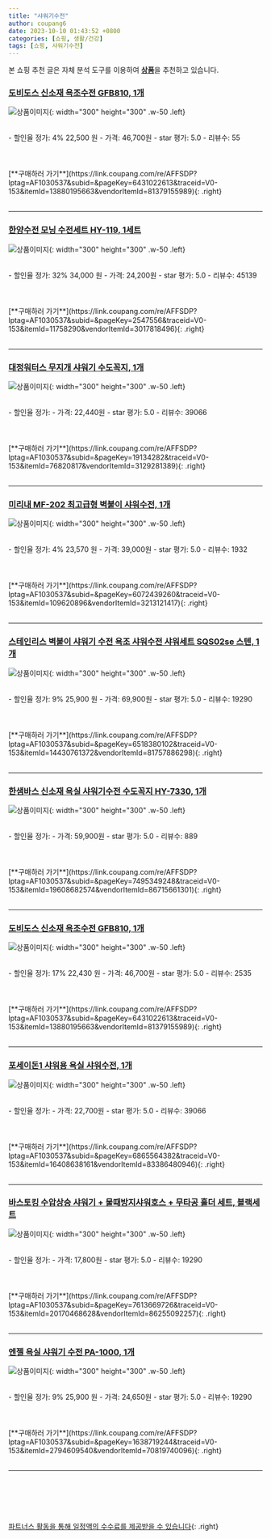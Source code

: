 ```yaml
---
title: "샤워기수전"
author: coupang6
date: 2023-10-10 01:43:52 +0800
categories: [쇼핑, 생활/건강]
tags: [쇼핑, 샤워기수전]
---
```


본 쇼핑 추천 글은 자체 분석 도구를 이용하여 [**상품**](https://link.coupang.com/a/bao1ui)을 추천하고 있습니다.

### [도비도스 신소재 욕조수전 GFB810, 1개](https://link.coupang.com/re/AFFSDP?lptag=AF1030537&subid=&pageKey=6431022613&traceid=V0-153&itemId=13880195663&vendorItemId=81379155989)

![상품이미지](https://thumbnail9.coupangcdn.com/thumbnails/remote/230x230ex/image/retail/images/2442785108549486-c899dc43-c29f-4748-890a-6a30c8eaa8fb.png){: width="300" height="300" .w-50 .left}


<br>
- 할인율 정가: 4%  22,500   원
- 가격: 46,700원
- star 평가: 5.0
- 리뷰수: 55
<br>
<br>
<br>
<br>
[**구매하러 가기**](https://link.coupang.com/re/AFFSDP?lptag=AF1030537&subid=&pageKey=6431022613&traceid=V0-153&itemId=13880195663&vendorItemId=81379155989){: .right}
<br>
<br>

---

### [한양수전 모닝 수전세트 HY-119, 1세트](https://link.coupang.com/re/AFFSDP?lptag=AF1030537&subid=&pageKey=2547556&traceid=V0-153&itemId=11758290&vendorItemId=3017818496)

![상품이미지](https://thumbnail10.coupangcdn.com/thumbnails/remote/230x230ex/image/product/image/vendoritem/2016/08/24/3017818496/41751228-1710-4208-a51f-dc40abd7a2f5.jpg){: width="300" height="300" .w-50 .left}


<br>
- 할인율 정가: 32%  34,000   원
- 가격: 24,200원
- star 평가: 5.0
- 리뷰수: 45139
<br>
<br>
<br>
<br>
[**구매하러 가기**](https://link.coupang.com/re/AFFSDP?lptag=AF1030537&subid=&pageKey=2547556&traceid=V0-153&itemId=11758290&vendorItemId=3017818496){: .right}
<br>
<br>

---

### [대정워터스 무지개 샤워기 수도꼭지, 1개](https://link.coupang.com/re/AFFSDP?lptag=AF1030537&subid=&pageKey=19134282&traceid=V0-153&itemId=76820817&vendorItemId=3129281389)

![상품이미지](https://thumbnail6.coupangcdn.com/thumbnails/remote/230x230ex/image/product/image/vendoritem/2019/03/15/3129281389/35f9bc55-d09c-4d06-b38d-90fa7ac6a3c7.jpg){: width="300" height="300" .w-50 .left}


<br>
- 할인율 정가: 
- 가격: 22,440원
- star 평가: 5.0
- 리뷰수: 39066
<br>
<br>
<br>
<br>
[**구매하러 가기**](https://link.coupang.com/re/AFFSDP?lptag=AF1030537&subid=&pageKey=19134282&traceid=V0-153&itemId=76820817&vendorItemId=3129281389){: .right}
<br>
<br>

---

### [미리내 MF-202 최고급형 벽붙이 샤워수전, 1개](https://link.coupang.com/re/AFFSDP?lptag=AF1030537&subid=&pageKey=6072439260&traceid=V0-153&itemId=109620896&vendorItemId=3213121417)

![상품이미지](https://thumbnail6.coupangcdn.com/thumbnails/remote/230x230ex/image/retail/images/1413979085528660-ea94123c-c04a-441a-8114-0fac7af4a717.jpg){: width="300" height="300" .w-50 .left}


<br>
- 할인율 정가: 4%  23,570   원
- 가격: 39,000원
- star 평가: 5.0
- 리뷰수: 1932
<br>
<br>
<br>
<br>
[**구매하러 가기**](https://link.coupang.com/re/AFFSDP?lptag=AF1030537&subid=&pageKey=6072439260&traceid=V0-153&itemId=109620896&vendorItemId=3213121417){: .right}
<br>
<br>

---

### [스테인리스 벽붙이 샤워기 수전 욕조 샤워수전 샤워세트 SQS02se 스텐, 1개](https://link.coupang.com/re/AFFSDP?lptag=AF1030537&subid=&pageKey=6518380102&traceid=V0-153&itemId=14430761372&vendorItemId=81757886298)

![상품이미지](https://thumbnail8.coupangcdn.com/thumbnails/remote/230x230ex/image/vendor_inventory/e0a7/96e8af25de7fbb21507a78ae5248af686d056be62554208deb1d243f82f3.png){: width="300" height="300" .w-50 .left}


<br>
- 할인율 정가: 9%  25,900   원
- 가격: 69,900원
- star 평가: 5.0
- 리뷰수: 19290
<br>
<br>
<br>
<br>
[**구매하러 가기**](https://link.coupang.com/re/AFFSDP?lptag=AF1030537&subid=&pageKey=6518380102&traceid=V0-153&itemId=14430761372&vendorItemId=81757886298){: .right}
<br>
<br>

---

### [한샘바스 신소재 욕실 샤워기수전 수도꼭지 HY-7330, 1개](https://link.coupang.com/re/AFFSDP?lptag=AF1030537&subid=&pageKey=7495349248&traceid=V0-153&itemId=19608682574&vendorItemId=86715661301)

![상품이미지](https://thumbnail7.coupangcdn.com/thumbnails/remote/230x230ex/image/vendor_inventory/10fa/c1d7f3f32ae7d369f382dc121486d96f87b1aae2235fcfe504aea2b0b30c.jpg){: width="300" height="300" .w-50 .left}


<br>
- 할인율 정가: 
- 가격: 59,900원
- star 평가: 5.0
- 리뷰수: 889
<br>
<br>
<br>
<br>
[**구매하러 가기**](https://link.coupang.com/re/AFFSDP?lptag=AF1030537&subid=&pageKey=7495349248&traceid=V0-153&itemId=19608682574&vendorItemId=86715661301){: .right}
<br>
<br>

---

### [도비도스 신소재 욕조수전 GFB810, 1개](https://link.coupang.com/re/AFFSDP?lptag=AF1030537&subid=&pageKey=6431022613&traceid=V0-153&itemId=13880195663&vendorItemId=81379155989)

![상품이미지](https://thumbnail9.coupangcdn.com/thumbnails/remote/230x230ex/image/retail/images/2442785108549486-c899dc43-c29f-4748-890a-6a30c8eaa8fb.png){: width="300" height="300" .w-50 .left}


<br>
- 할인율 정가: 17%  22,430   원
- 가격: 46,700원
- star 평가: 5.0
- 리뷰수: 2535
<br>
<br>
<br>
<br>
[**구매하러 가기**](https://link.coupang.com/re/AFFSDP?lptag=AF1030537&subid=&pageKey=6431022613&traceid=V0-153&itemId=13880195663&vendorItemId=81379155989){: .right}
<br>
<br>

---

### [포세이돈1 샤워용 욕실 샤워수전, 1개](https://link.coupang.com/re/AFFSDP?lptag=AF1030537&subid=&pageKey=6865564382&traceid=V0-153&itemId=16408638161&vendorItemId=83386480946)

![상품이미지](https://thumbnail9.coupangcdn.com/thumbnails/remote/230x230ex/image/vendor_inventory/3291/5300bdfef333996e71a239172f244803eb35bd69c46a67fc1272d94bd258.jpg){: width="300" height="300" .w-50 .left}


<br>
- 할인율 정가: 
- 가격: 22,700원
- star 평가: 5.0
- 리뷰수: 39066
<br>
<br>
<br>
<br>
[**구매하러 가기**](https://link.coupang.com/re/AFFSDP?lptag=AF1030537&subid=&pageKey=6865564382&traceid=V0-153&itemId=16408638161&vendorItemId=83386480946){: .right}
<br>
<br>

---

### [바스토킹 수압상승 샤워기 + 물때방지샤워호스 + 무타공 홀더 세트, 블랙세트](https://link.coupang.com/re/AFFSDP?lptag=AF1030537&subid=&pageKey=7613669726&traceid=V0-153&itemId=20170468628&vendorItemId=86255092257)

![상품이미지](https://thumbnail8.coupangcdn.com/thumbnails/remote/230x230ex/image/vendor_inventory/a999/0e5e408dcf9addbfa2dbf0c6f788b538ac50cb7d543336b29ee95e6ab94e.jpg){: width="300" height="300" .w-50 .left}


<br>
- 할인율 정가: 
- 가격: 17,800원
- star 평가: 5.0
- 리뷰수: 19290
<br>
<br>
<br>
<br>
[**구매하러 가기**](https://link.coupang.com/re/AFFSDP?lptag=AF1030537&subid=&pageKey=7613669726&traceid=V0-153&itemId=20170468628&vendorItemId=86255092257){: .right}
<br>
<br>

---

### [엔젤 욕실 샤워기 수전 PA-1000, 1개](https://link.coupang.com/re/AFFSDP?lptag=AF1030537&subid=&pageKey=1638719244&traceid=V0-153&itemId=2794609540&vendorItemId=70819740096)

![상품이미지](https://thumbnail10.coupangcdn.com/thumbnails/remote/230x230ex/image/retail/images/3571304724742521-8a298359-61a6-4892-9a6f-96b59d646745.jpg){: width="300" height="300" .w-50 .left}


<br>
- 할인율 정가: 9%  25,900   원
- 가격: 24,650원
- star 평가: 5.0
- 리뷰수: 19290
<br>
<br>
<br>
<br>
[**구매하러 가기**](https://link.coupang.com/re/AFFSDP?lptag=AF1030537&subid=&pageKey=1638719244&traceid=V0-153&itemId=2794609540&vendorItemId=70819740096){: .right}
<br>
<br>

---
<br><br><br><br><br> [파트너스 활동을 통해 일정액의 수수료를 제공받을 수 있습니다](https://link.coupang.com/a/bao1ui){: .right}